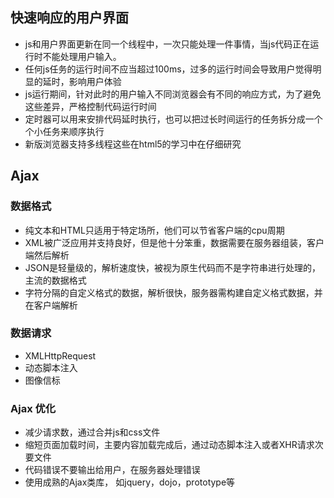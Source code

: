## 快速响应的用户界面

- js和用户界面更新在同一个线程中，一次只能处理一件事情，当js代码正在运行时不能处理用户输入。
- 任何js任务的运行时间不应当超过100ms，过多的运行时间会导致用户觉得明显的延时，影响用户体验
- js运行期间，针对此时的用户输入不同浏览器会有不同的响应方式，为了避免这些差异，严格控制代码运行时间
- 定时器可以用来安排代码延时执行，也可以把过长时间运行的任务拆分成一个个小任务来顺序执行
- 新版浏览器支持多线程这些在html5的学习中在仔细研究

## Ajax
 
### 数据格式
- 纯文本和HTML只适用于特定场所，他们可以节省客户端的cpu周期
- XML被广泛应用并支持良好，但是他十分笨重，数据需要在服务器组装，客户端然后解析
- JSON是轻量级的，解析速度快，被视为原生代码而不是字符串进行处理的，主流的数据格式
- 字符分隔的自定义格式的数据，解析很快，服务器需构建自定义格式数据，并在客户端解析

### 数据请求
- XMLHttpRequest
- 动态脚本注入 
- 图像信标

### Ajax 优化
- 减少请求数，通过合并js和css文件
- 缩短页面加载时间，主要内容加载完成后，通过动态脚本注入或者XHR请求次要文件
- 代码错误不要输出给用户，在服务器处理错误
- 使用成熟的Ajax类库， 如jquery，dojo，prototype等
